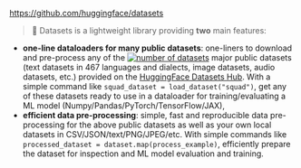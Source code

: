https://github.com/huggingface/datasets

> 🤗 Datasets is a lightweight library providing **two** main features:

-   **one-line dataloaders for many public datasets**: one-liners to download and pre-process any of the [![number of datasets](https://camo.githubusercontent.com/0bb5df216a0dacdce5e9fc266f800407c52c59ed0e36358b95f6ff8938f40d89/68747470733a2f2f696d672e736869656c64732e696f2f656e64706f696e743f75726c3d68747470733a2f2f68756767696e67666163652e636f2f6170692f736869656c64732f646174617365747326636f6c6f723d627269676874677265656e)](https://camo.githubusercontent.com/0bb5df216a0dacdce5e9fc266f800407c52c59ed0e36358b95f6ff8938f40d89/68747470733a2f2f696d672e736869656c64732e696f2f656e64706f696e743f75726c3d68747470733a2f2f68756767696e67666163652e636f2f6170692f736869656c64732f646174617365747326636f6c6f723d627269676874677265656e) major public datasets (text datasets in 467 languages and dialects, image datasets, audio datasets, etc.) provided on the [HuggingFace Datasets Hub](https://huggingface.co/datasets). With a simple command like `squad_dataset = load_dataset("squad")`, get any of these datasets ready to use in a dataloader for training/evaluating a ML model (Numpy/Pandas/PyTorch/TensorFlow/JAX),
-   **efficient data pre-processing**: simple, fast and reproducible data pre-processing for the above public datasets as well as your own local datasets in CSV/JSON/text/PNG/JPEG/etc. With simple commands like `processed_dataset = dataset.map(process_example)`, efficiently prepare the dataset for inspection and ML model evaluation and training.